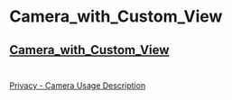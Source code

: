 # Camera_with_Custom_View
## [Camera_with_Custom_View](https://apps.apple.com/vn/app/snapplayer/id6458692690?l=vi) <br><br>

 [Privacy - Camera Usage Description](https://learn.microsoft.com/en-us/xamarin/ios/app-fundamentals/security-privacy?tabs=macos) <br><br>
